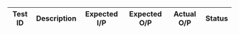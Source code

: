 
|Test ID|Description|Expected I/P|Expected O/P|Actual O/P|Status|
|-------|------------|-----------|------------|----------|-------|
